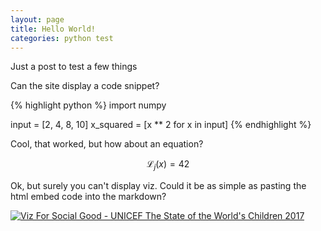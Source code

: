 ```yaml
---
layout: page
title: Hello World!
categories: python test
---
```


Just a post to test a few things

Can the site display a code snippet?

{% highlight python %}
import numpy

input = [2, 4, 8, 10]
x_squared = [x ** 2 for x in input]
{% endhighlight %}

Cool, that worked, but how about an equation?

$$ \mathcal{L}_j \left(x\right) = 42 $$

Ok, but surely you can't display viz. Could it be as simple as pasting the html embed code into the markdown?

<div class='tableauPlaceholder' id='viz1517414360597' style='position: relative'><noscript><a href='#'><img alt='Viz For Social Good - UNICEF The State of the World&#39;s Children 2017 ' src='https:&#47;&#47;public.tableau.com&#47;static&#47;images&#47;Vi&#47;VizForSocialGood-UNICEFTheStateoftheWorldsChildren2017&#47;VizForSocialGood-UNICEFTheStateoftheWorldsChildren2017&#47;1_rss.png' style='border: none' /></a></noscript><object class='tableauViz'  style='display:none;'><param name='host_url' value='https%3A%2F%2Fpublic.tableau.com%2F' /> <param name='embed_code_version' value='3' /> <param name='site_root' value='' /><param name='name' value='VizForSocialGood-UNICEFTheStateoftheWorldsChildren2017&#47;VizForSocialGood-UNICEFTheStateoftheWorldsChildren2017' /><param name='tabs' value='no' /><param name='toolbar' value='yes' /><param name='static_image' value='https:&#47;&#47;public.tableau.com&#47;static&#47;images&#47;Vi&#47;VizForSocialGood-UNICEFTheStateoftheWorldsChildren2017&#47;VizForSocialGood-UNICEFTheStateoftheWorldsChildren2017&#47;1.png' /> <param name='animate_transition' value='yes' /><param name='display_static_image' value='yes' /><param name='display_spinner' value='yes' /><param name='display_overlay' value='yes' /><param name='display_count' value='yes' /></object></div>                <script type='text/javascript'>                    var divElement = document.getElementById('viz1517414360597');                    var vizElement = divElement.getElementsByTagName('object')[0];                    vizElement.style.width='1000px';vizElement.style.height='2027px';                    var scriptElement = document.createElement('script');                    scriptElement.src = 'https://public.tableau.com/javascripts/api/viz_v1.js';                    vizElement.parentNode.insertBefore(scriptElement, vizElement);                </script>
